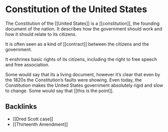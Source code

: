 # Constitution of the United States

The Constitution of the [[United States]] is a [[constitution]], the founding document of the nation. It describes how the government should work and how it should relate to its citizens.

It is often seen as a kind of [[contract]] between the citizens and the government.

It enshrines basic rights of its citizens, including the right to free speech and free association.

Some would say that its a living document, however it&rsquo;s clear that even by the 1820s the Constitution&rsquo;s faults were showing. Even today, the Constitution makes the United States government absolutely rigid and slow to change. Some would say that [[this is the point]].


<a id="org8bc29b9"></a>

## Backlinks

-   [[Dred Scott case]]
-   [[Thirteenth Amendment]]
